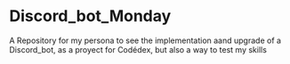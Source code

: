 # Discord_bot_Monday
A Repository for my persona to see the implementation aand upgrade of a Discord_bot, as a proyect for Codédex, but also a way to test my skills
